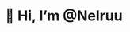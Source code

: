 <div>
  <h1>👋 Hi, I’m @Nelruu</h1>
</div>

<!---
Nelruu/Nelruu is a ✨ special ✨ repository because its `README.md` (this file) appears on your GitHub profile.
You can click the Preview link to take a look at your changes.
--->
